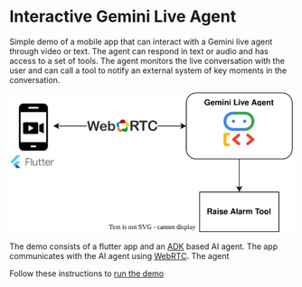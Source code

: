 # Interactive Gemini Live Agent

Simple demo of a mobile app that can interact with a Gemini live agent through video or text. The agent can respond in text or audio and has access to a set of tools. The agent monitors the live conversation with the user and can call a tool to notify an external system of key moments in the conversation. 

<p align=center>
<img src="docs/demo.drawio.svg"  width="500">
</p>

The demo consists of a flutter app and an [ADK](https://google.github.io/adk-docs/) based AI agent. The app communicates with the AI agent using [WebRTC](https://webrtc.org/). The agent

Follow these instructions to [run the demo](docs/install.md)
